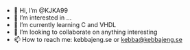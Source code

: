 - 👋 Hi, I’m @KJKA99
- 👀 I’m interested in ...
- 🌱 I’m currently learning C and VHDL
- 💞️ I’m looking to collaborate on anything interesting
- 📫 How to reach me: kebbajeng.se or kebba@kebbajeng.se

<!---
KJKA99/KJKA99 is a ✨ special ✨ repository because its `README.md` (this file) appears on your GitHub profile.
You can click the Preview link to take a look at your changes.
--->
